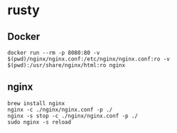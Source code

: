 # rusty

## Docker

```
docker run --rm -p 8080:80 -v $(pwd)/nginx/nginx.conf:/etc/nginx/nginx.conf:ro -v $(pwd):/usr/share/nginx/html:ro nginx
```

## nginx

```
brew install nginx
nginx -c ./nginx/nginx.conf -p ./
nginx -s stop -c ./nginx/nginx.conf -p ./
sudo nginx -s reload
```
